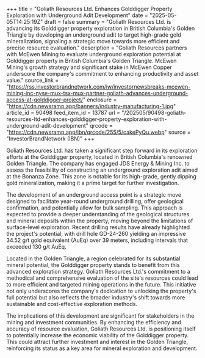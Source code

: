 +++
title = "Goliath Resources Ltd. Enhances Golddigger Property Exploration with Underground Adit Development"
date = "2025-05-05T14:25:19Z"
draft = false
summary = "Goliath Resources Ltd. is advancing its Golddigger property exploration in British Columbia's Golden Triangle by developing an underground adit to target high-grade gold mineralization, signaling a strategic move towards more efficient and precise resource evaluation."
description = "Goliath Resources partners with McEwen Mining to evaluate underground exploration potential at Golddigger property in British Columbia's Golden Triangle. McEwen Mining's growth strategy and significant stake in McEwen Copper underscore the company's commitment to enhancing productivity and asset value."
source_link = "https://rss.investorbrandnetwork.com/iw/investornewsbreaks-mcewen-mining-inc-nyse-mux-tsx-mux-partner-goliath-advances-underground-access-at-golddigger-project/"
enclosure = "https://cdn.newsramp.app/banners/industry-manufacturing-1.jpg"
article_id = 90498
feed_item_id = 13787
url = "/202505/90498-goliath-resources-ltd-enhances-golddigger-property-exploration-with-underground-adit-development"
qrcode = "https://cdn.newsramp.app/ibn/qrcode/255/5/cakePyQu.webp"
source = "InvestorBrandNetwork (IBN)"
+++

<p>Goliath Resources Ltd. has taken a significant step forward in its exploration efforts at the Golddigger property, located in British Columbia's renowned Golden Triangle. The company has engaged JDS Energy & Mining Inc. to assess the feasibility of constructing an underground exploration adit aimed at the Bonanza Zone. This zone is notable for its high-grade, gently dipping gold mineralization, making it a prime target for further investigation.</p><p>The development of an underground access point is a strategic move designed to facilitate year-round underground drilling, offer geological confirmation, and potentially allow for bulk sampling. This approach is expected to provide a deeper understanding of the geological structures and mineral deposits within the property, moving beyond the limitations of surface-level exploration. Recent drilling results have already highlighted the project's potential, with drill hole GD-24-260 yielding an impressive 34.52 g/t gold equivalent (AuEq) over 39 meters, including intervals that exceeded 130 g/t AuEq.</p><p>Located in the Golden Triangle, a region celebrated for its substantial mineral potential, the Golddigger property stands to benefit from this advanced exploration strategy. Goliath Resources Ltd.'s commitment to a methodical and comprehensive evaluation of the site's resources could lead to more efficient and targeted mining operations in the future. This initiative not only underscores the company's dedication to unlocking the property's full potential but also reflects the broader industry's shift towards more sustainable and cost-effective exploration methods.</p><p>The implications of this development are significant for stakeholders in the mining and investment communities. By enhancing the efficiency and accuracy of resource evaluation, Goliath Resources Ltd. is positioning itself to potentially increase the economic viability of the Golddigger property. This could attract further investment and interest in the Golden Triangle, reinforcing its status as a key area for mineral exploration and development.</p>
